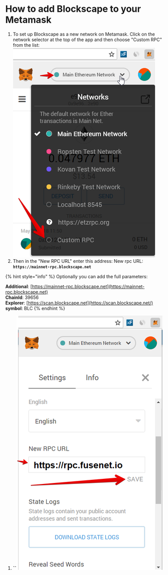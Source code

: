 # How to add Blockscape to your Metamask

1. To set up Blockscape as a new network on Metamask. Click on the network selector at the top of the app and then choose "Custom RPC" from the list:   ![](.gitbook/assets/etz1%20%281%29.png)  
2. Then in the "New RPC URL" enter this address: New rpc URL: **`https://mainnet-rpc.blockscape.net`**

{% hint style="info" %}
Optionally you can add the full parameters:

**Additional**: [https://mainnet-rpc.blockscape.net](https://mainnet-rpc.blockscape.net)  
**ChainId**: 39656  
**Explorer**: [https://scan.blockscape.net](https://scan.blockscape.net/)  
**symbol**: BLC
{% endhint %}

1. **\`\`**![](.gitbook/assets/ez2.png)

